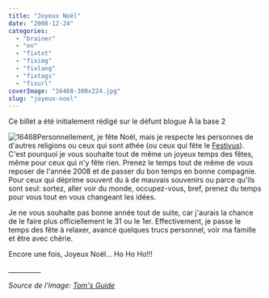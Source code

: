 ```yaml
---
title: "Joyeux Noël"
date: "2008-12-24"
categories: 
  - "brainer"
  - "en"
  - "fixtxt"
  - "fiximg"
  - "fixlang"
  - "fixtags"
  - "fixurl"
coverImage: "16468-300x224.jpg"
slug: "joyeux-noel"
---
```


Ce billet a été initialement rédigé sur le défunt blogue À la base 2

![16468](images/16468-300x224.jpg "16468")Personnellement, je fête Noël, mais je respecte les personnes de d'autres religions ou ceux qui sont athée (ou ceux qui fête le [Festivus](https://www.michelleblanc.com/2008/12/22/joyeux-festivus/ "Billet de Michelle Blanc sur le Festivus")). C'est pourquoi je vous souhaite tout de même un joyeux temps des fêtes, même pour ceux qui n'y fête rien. Prenez le temps tout de même de vous reposer de l'année 2008 et de passer du bon temps en bonne compagnie. Pour ceux qui déprime souvent du à de mauvais souvenirs ou parce qu'ils sont seul: sortez, aller voir du monde, occupez-vous, bref, prenez du temps pour vous tout en vous changeant les idées.

Je ne vous souhaite pas bonne année tout de suite, car j'aurais la chance de le faire plus officiellement le 31 ou le 1er. Effectivement, je passe le temps des fête à relaxer, avancé quelques trucs personnel, voir ma famille et être avec chérie.

Encore une fois, Joyeux Noël... Ho Ho Ho!!!

\_\_\_\_\_\_\_\_\_\_

_Source de l'image: [Tom's Guide](https://www.tomsguide.com/fr/ "Site web de la source de l'image")_
